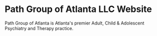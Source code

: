 Path Group of Atlanta LLC Website
=========

Path Group of Atlanta is Atlanta's premier Adult, Child & Adolescent Psychiatry and Therapy practice.
